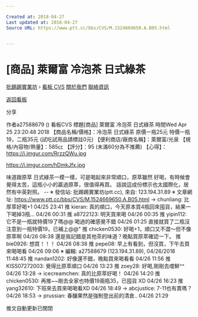 ```yaml
---

Created at: 2018-04-27
Last updated at: 2018-04-27
Source URL: https://www.ptt.cc/bbs/CVS/M.1524669650.A.B05.html


---
```


# [商品] 萊爾富 冷泡茶 日式綠茶


[批踢踢實業坊](https://www.ptt.cc/) › [看板 CVS](https://www.ptt.cc/bbs/CVS/index.html) [關於我們](https://www.ptt.cc/about.html) [聯絡資訊](https://www.ptt.cc/contact.html)

[返回看板](https://www.ptt.cc/bbs/CVS/index.html)

分享

作者a27588679 ()
看板CVS
標題\[商品\] 萊爾富 冷泡茶 日式綠茶
時間Wed Apr 25 23:20:48 2018
【商品名稱/價格】：冷泡茶 日式綠茶 原價一瓶25元 特價一瓶19，二瓶35元 (試吃試用品請標註0元) 【便利商店/廠商名稱】：萊爾富/光泉 【規格/內容物/熱量】：585㏄ 【評分】：95 (未滿60分為不推薦) 【心得】： <https://i.imgur.com/RrzzQWu.jpg>

<https://i.imgur.com/hDmkJfx.jpg>

味道跟原萃 日式綠茶一模一樣，可是喝起來非常順口，原萃雖然 好喝，有時候會覺得太苦，這瓶小小的贏過原萃，很值得再買。 話說這成份標示也太國際化，居然有中英對照。 -- ※ 發信站: 批踢踢實業坊(ptt.cc), 來自: 123.194.31.89 ※ 文章網址: <https://www.ptt.cc/bbs/CVS/M.1524669650.A.B05.html>
→ chunliang: 比厚萃好喝+1 04/25 23:41
推 kieran: 真的順口，今天原本買4瓶回來囤貨，結果一下喝掉3瓶... 04/26 00:31
推 a8722123: 明天買來喝 04/26 00:35
推 yipin112: 它不是一瓶就特價19了嗎@@ 喝過的確感覺不錯 04/26 01:25
直接就買了二瓶沒注意到一瓶特價19，已補上@@"
推 chicken0530: 好喝+1，順口又不澀～但不像原萃啊 04/26 08:38
還是我記錯是其他茶的味道？晚點買原萃確認一下。
推 bie0926: 想買！！！ 04/26 08:38
推 pepe08: 早上有看到，但沒買，下午去買來喝喝看 04/26 09:06
※ 編輯: a27588679 (123.194.31.89), 04/26/2018 11:48:45
推 nandan1202: 好像還不錯，晚點買來喝看看 04/26 11:56
推 KISS07272003: 覺得比原萃順口 04/26 13:23
推 zoey28: 好喝,剛剛去嚐鮮^^ 04/26 13:28
→ icecreamchen: 真的比原萃好喝！ 04/26 14:20
推 chicken0530: 再推~~剛去全家也特價19兩瓶35，已囤貨 XD 04/26 16:23
推 yang32610: 下班來去買來喝喝看XD 04/26 18:49
→ abcjustice: 7-11也有賣嗎？ 04/26 18:53
→ prussian: 春釀果然是強制登出前的清倉.. 04/26 21:29

推文自動更新已關閉


